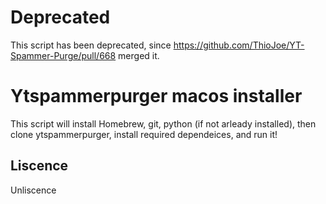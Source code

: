 # Deprecated

This script has been deprecated, since https://github.com/ThioJoe/YT-Spammer-Purge/pull/668 merged it.

# Ytspammerpurger macos installer
This script will install Homebrew, git, python (if not arleady installed), then clone ytspammerpurger, install required dependeices, and run it!

## Liscence
Unliscence
